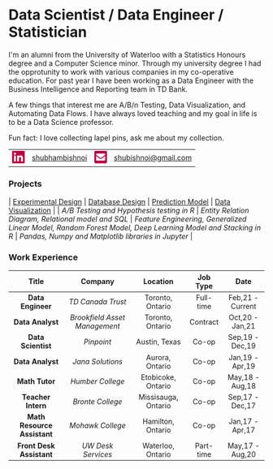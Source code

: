 # Data Scientist / Data Engineer / Statistician 

I'm an alumni from the University of Waterloo with a Statistics Honours degree and a Computer Science minor. Through my university degree I had the opprotunity to work with various companies in my co-operative education. For past year I have been working as a Data Engineer with the Business Intelligence and Reporting team in TD Bank.

A few things that interest me are A/B/n Testing, Data Visualization, and Automating Data Flows. I have always loved teaching and my goal in life is to be a Data Science professor. 

Fun fact: I love collecting lapel pins, ask me about my collection.

| | | | |
| :---: | :---: | :---: | :---: |
| [<img src="./stuff/linkedin.png" width="25"/>](./stuff/linkedin.png) | [shubhambishnoi](https://www.linkedin.com/in/shubhambishnoi/) | [<img src="./stuff/email.png" width="25"/>](./stuff/email.png) | [shubishnoi@gmail.com](mailto:shubishnoi@gmail.com) | 

### Projects

| [Experimental Design](./projects/ExperimentalDesign/) | [Database Design](./projects/DatabaseDesign/) | [Prediction Model](./projects/PredictionClassificationModels) | [Data Visualization](./projects/DataVisualization)  | 
| *A/B Testing and Hypothesis testing in R* | *Entity Relation Diagram, Relational model and SQL* | *Feature Engineering, Generalized Linear Model, Random Forest Model, Deep Learning Model and Stacking in R* | *Pandas, Numpy and Matplotlib libraries in Jupyter* | 


### Work Experience

| Title | Company | Location | Job Type | Date |
| :---: | :---: | :---: | :---: | :---: |
| **Data Engineer** | *TD Canada Trust* |  Toronto, Ontario | Full-time | Feb,21 - Current |
| **Data Analyst** | *Brookfield Asset Management* |  Toronto, Ontario | Contract | Oct,20 - Jan,21 |
| **Data Scientist** | *Pinpoint* |  Austin, Texas | Co-op | Sep,19 - Dec,19 |
| **Data Analyst** | *Jana Solutions* |  Aurora, Ontario | Co-op |  Jan,19 - Apr,19 |
| **Math Tutor** | *Humber College* |  Etobicoke, Ontario | Co-op |  May,18 - Aug,18 |
| **Teacher Intern** | *Bronte College* |  Missisauga, Ontario | Co-op |  Sep,17 - Dec,17 |
| **Math Resource Assistant** | *Mohawk College* |  Hamilton, Ontario | Co-op |  Jan,17 - Apr,17 |
| **Front Desk Assistant** | *UW Desk Services* | Waterloo, Ontario | Part-time | May,17 - Aug,20 |